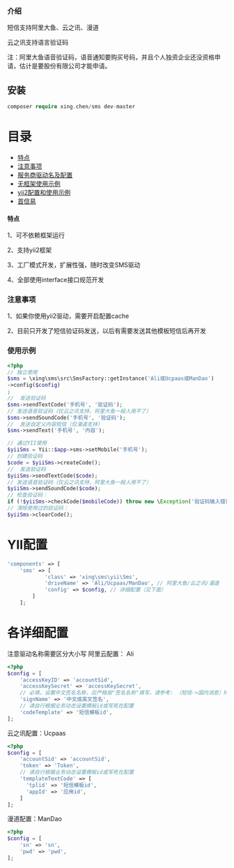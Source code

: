 ### 介绍
短信支持阿里大鱼、云之讯、漫道

云之讯支持语言验证码

注：阿里大鱼语音验证码，语音通知要购买号码，并且个人独资企业还没资格申请，估计是要股份有限公司才能申请。

## 安装
```php
composer require xing.chen/sms dev-master
```

# 目录
* [特点](#特点)
* [注意事项](#注意事项)
* [服务商驱动名及配置](#服务商驱动名及配置)
* [无框架使用示例](#无框架使用示例)
* [yii2配置和使用示例](#yii2配置和使用示例)
* [首信易](#首信易)

#### 特点
1、可不依赖框架运行

2、支持yii2框架

3、工厂模式开发，扩展性强，随时改变SMS驱动

4、全部使用interface接口规范开发

### 注意事项
1、如果你使用yii2驱动，需要开启配置cache

2、目前只开发了短信验证码发送，以后有需要发送其他模板短信后再开发

### 使用示例


```php
<?php
// 独立使用
$sms = \xing\sms\src\SmsFactory::getInstance('Ali或Ucpaas或ManDao')
->config($config)
;
//  发送验证码
$sms->sendTextCode('手机号', '验证码');
// 发送语音验证码（仅云之讯支持，阿里大鱼一般人用不了）
$sms->sendSoundCode('手机号', '验证码');
//  发送自定义内容短信（仅漫道支持）
$sms->sendText('手机号', '内容');

// 通过YII使用
$yiiSms = Yii::$app->sms->setMobile('手机号');
// 创建验证码
$code = $yiiSms->createCode();
//  发送验证码
$yiiSms->sendTextCode($code);
// 发送语音验证码（仅云之讯支持，阿里大鱼一般人用不了）
$yiiSms->sendSoundCode($code);
// 检查验证码：
if (!$yiiSms->checkCode($mobileCode)) throw new \Exception('验证码输入错误');
// 清除使用过的验证码：
$yiiSms->clearCode();
```
# YII配置
```php
'components' => [
    'sms' => [
            'class' => 'xing\sms\yii\Sms',
            'driveName' => 'Ali/Ucpaas/ManDao', // 阿里大鱼/云之讯/漫道
            'config' => $config, // 详细配置（见下面）
        ]
    ];

```
# 各详细配置
注意驱动名称需要区分大小写
阿里云配置： Ali
```php
<?php
$config = [
    'accessKeyID' => 'accountSid',
    'accessKeySecret' => 'accessKeySecret',
    // 必填，设置中文签名名称，应严格按"签名名称"填写，请参考: （短信->国内消息）https://dysms.console.aliyun.com/dysms.htm?spm=5176.2020520101.aliyun_sidebar.10.3b9c4df5bLOmra#/domestic/text/sign
    'signName' => '中文或英文签名',
    // 请自行根据业务动态设置模板id或写死在配置
    'codeTemplate' => '短信模板id',
];
```
云之讯配置：Ucpaas
```php
<?php
$config = [
    'accountSid' => 'accountSid',
    'token' => 'Token',
    // 请自行根据业务动态设置模板id或写死在配置
    'templateTextCode' => [
      'tplid' => '短信模板id',
      'appId' => '应用id',
    ]
];
```

漫道配置：ManDao
```php
<?php
$config = [
    'sn' => 'sn',
    'pwd' => 'pwd',
];
```
